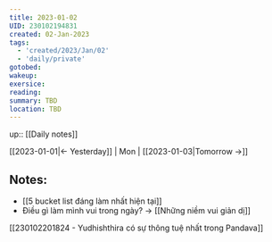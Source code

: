 ```yaml
---
title: 2023-01-02
UID: 230102194831
created: 02-Jan-2023
tags:
  - 'created/2023/Jan/02'
  - 'daily/private'
gotobed:
wakeup:
exersice:
reading:
summary: TBD
location: TBD
---
```

up:: [[Daily notes]]

[[2023-01-01|<- Yesterday]] | Mon | [[2023-01-03|Tomorrow ->]]

## Notes:
- [[5 bucket list đáng làm nhất hiện tại]]
- Điều gì làm mình vui trong ngày? -> [[Những niềm vui giản dị]]

[[230102201824 - Yudhishthira có sự thông tuệ nhất trong Pandava]]